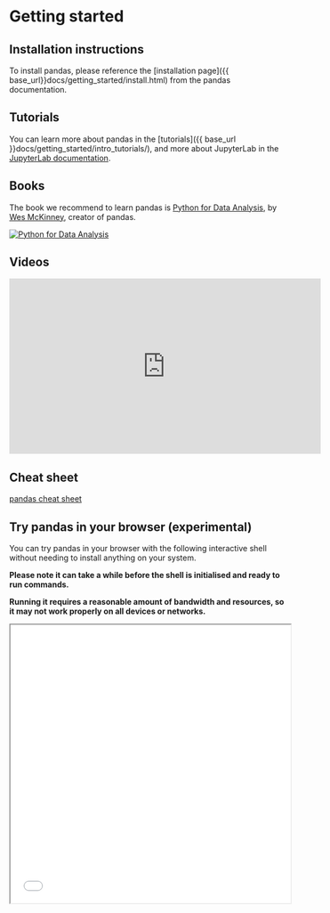 # Getting started

## Installation instructions

To install pandas, please reference the [installation page]({{ base_url}}docs/getting_started/install.html)
from the pandas documentation.

## Tutorials

You can learn more about pandas in the [tutorials]({{ base_url }}docs/getting_started/intro_tutorials/),
and more about JupyterLab in the
[JupyterLab documentation](https://jupyterlab.readthedocs.io/en/stable/user/interface.html).

## Books

The book we recommend to learn pandas is [Python for Data Analysis](https://amzn.to/3DyLaJc),
by [Wes McKinney](https://wesmckinney.com/), creator of pandas.

<a href="https://amzn.to/3DyLaJc">
    <img alt="Python for Data Analysis" src="{{ base_url }}static/img/books/pydata_book.gif"/>
</a>

## Videos

<iframe width="560" height="315" frameborder="0"
src="https://www.youtube.com/embed/_T8LGqJtuGc"
allow="accelerometer; autoplay; encrypted-media; gyroscope; picture-in-picture"
allowfullscreen></iframe>

## Cheat sheet

[pandas cheat sheet](https://pandas.pydata.org/Pandas_Cheat_Sheet.pdf)

## Try pandas in your browser (experimental)

You can try pandas in your browser with the following interactive shell
without needing to install anything on your system.

**Please note it can take a while before the shell is initialised and ready to run commands.**

**Running it requires a reasonable amount of bandwidth and resources, so it may not work properly on all devices or networks.**

<iframe
  src="./lite/repl/index.html?toolbar=1&kernel=python&execute=0&code=import%20pandas%20as%20pd%0Adf%20%3D%20pd.DataFrame%28%7B%22num_legs%22%3A%20%5B2%2C%204%5D%2C%20%22num_wings%22%3A%20%5B2%2C%200%5D%7D%2C%20index%3D%5B%22falcon%22%2C%20%22dog%22%5D%29%0Adf"
  width="100%"
  height="500px"
></iframe>
